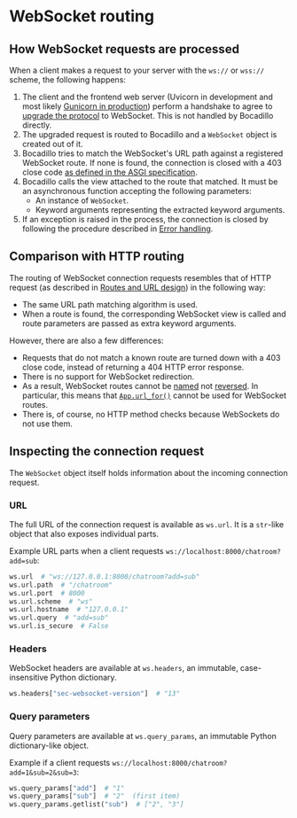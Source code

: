# WebSocket routing

## How WebSocket requests are processed

When a client makes a request to your server with the `ws://` or `wss://` scheme, the following happens:

1. The client and the frontend web server (Uvicorn in development and most likely [Gunicorn in production][deployment]) perform a handshake to agree to [upgrade the protocol][upgrade] to WebSocket. This is not handled by Bocadillo directly.
2. The upgraded request is routed to Bocadillo and a `WebSocket` object is created out of it.
3. Bocadillo tries to match the WebSocket's URL path against a registered WebSocket route. If none is found, the connection is closed with a 403 close code [as defined in the ASGI specification][asgi close].
4. Bocadillo calls the view attached to the route that matched. It must be an asynchronous function accepting the following parameters:
   - An instance of `WebSocket`.
   - Keyword arguments representing the extracted keyword arguments.
5. If an exception is raised in the process, the connection is closed by following the procedure described in [Error handling].

## Comparison with HTTP routing

The routing of WebSocket connection requests resembles that of HTTP request (as described in [Routes and URL design][http-routes]) in the following way:

- The same URL path matching algorithm is used.
- When a route is found, the corresponding WebSocket view is called and route parameters are passed as extra keyword arguments.

However, there are also a few differences:

- Requests that do not match a known route are turned down with a 403 close code, instead of returning a 404 HTTP error response.
- There is no support for WebSocket redirection.
- As a result, WebSocket routes cannot be [named] not [reversed]. In particular, this means that [`App.url_for()`][url-for] cannot be used for WebSocket routes.
- There is, of course, no HTTP method checks because WebSockets do not use them.

## Inspecting the connection request

The `WebSocket` object itself holds information about the incoming connection request.

### URL

The full URL of the connection request is available as `ws.url`. It is a `str`-like object that also exposes individual parts.

Example URL parts when a client requests `ws://localhost:8000/chatroom?add=sub`:

```python
ws.url  # "ws://127.0.0.1:8000/chatroom?add=sub"
ws.url.path  # "/chatroom"
ws.url.port  # 8000
ws.url.scheme  # "ws"
ws.url.hostname  # "127.0.0.1"
ws.url.query  # "add=sub"
ws.url.is_secure  # False
```

### Headers

WebSocket headers are available at `ws.headers`, an immutable, case-insensitive Python dictionary.

```python
ws.headers["sec-websocket-version"]  # "13"
```

### Query parameters

Query parameters are available at `ws.query_params`, an immutable Python
dictionary-like object.

Example if a client requests `ws://localhost:8000/chatroom?add=1&sub=2&sub=3`:

```python
ws.query_params["add"]  # "1"
ws.query_params["sub"]  # "2"  (first item)
ws.query_params.getlist("sub")  # ["2", "3"]
```

[deployment]: ../../discussions/deployment.md
[upgrade]: https://developer.mozilla.org/en-US/docs/Web/HTTP/Protocol_upgrade_mechanism
[asgi close]: https://asgi.readthedocs.io/en/latest/specs/www.html#close
[error handling]: ./error-handling.md
[http-routes]: ../http/routing.md
[named]: ../http/routing.md#naming-routes
[reversed]: ../http/routing.md#reversing-named-routes
[url-for]: ../../api/applications.md#url-for
